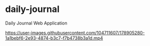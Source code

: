 # daily-journal
Daily Journal Web Application


https://user-images.githubusercontent.com/104711607/178905280-1a1bebf6-2e93-4874-b3c7-f7b4738b3a1d.mp4

